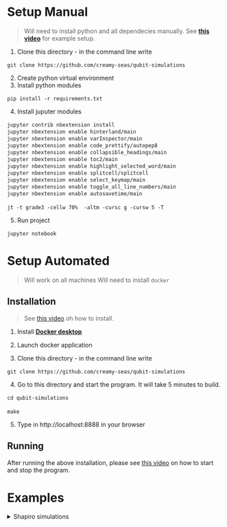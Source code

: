# Setup Manual #
> Will need to install python and all dependecies manually.
> See [**this video**](https://drive.google.com/file/d/1W-4pjqTsHDLQ3LV9SSvA2kXKPJqugf_G/view?usp=sharing) for example setup.

1. Clone this directory - in the command line write
```shell
git clone https://github.com/creamy-seas/qubit-simulations
```
2. Create python virtual environment
3. Install python modules
```shell
pip install -r requirements.txt
```

4. Install juputer modules
```shell
jupyter contrib nbextension install
jupyter nbextension enable hinterland/main
jupyter nbextension enable varInspector/main
jupyter nbextension enable code_prettify/autopep8
jupyter nbextension enable collapsible_headings/main
jupyter nbextension enable toc2/main
jupyter nbextension enable highlight_selected_word/main
jupyter nbextension enable splitcell/splitcell
jupyter nbextension enable select_keymap/main
jupyter nbextension enable toggle_all_line_numbers/main
jupyter nbextension enable autosavetime/main

jt -t grade3 -cellw 70%  -altm -cursc g -cursw 5 -T
```

5. Run project
```shell
jupyter notebook
```

# Setup Automated #
> Will work on all machines
> Will need to install `docker`

## Installation ##

> See [this video](https://drive.google.com/file/d/1U5oR8yTkWLR3nNUIOpEvF3HtEKRtJ8bG/view?usp=sharing) oh how to install.

1. Install [**Docker desktop**](https://docs.docker.com/desktop/)

2. Launch docker application

3. Clone this directory - in the command line write
```shell
git clone https://github.com/creamy-seas/qubit-simulations
```

4. Go to this directory and start the program. It will take 5 minutes to build.
```
cd qubit-simulations

make
```

5. Type in http://localhost:8888 in your browser

## Running ##

After running the above installation, please see [this video](https://drive.google.com/file/d/1ia9tHd4D7tmGBfza3BAfx8aNT4bh4AsL/view?usp=sharing) on how to start and stop the program.

# Examples #
<details>
<summary>Shapiro simulations</summary>

> File: [2021-03_shapiro-step-simulations.ipynb](./2021-03_shapiro-step-simulations.ipynb)

![shapiro-v1](./support-files/2021-03-11(Thu)_shapiro-simulation-v1.gif)

![shapiro-v2](./support-files/2021-03-11(Thu)_shapiro-simulation-v2.gif)


</details>
